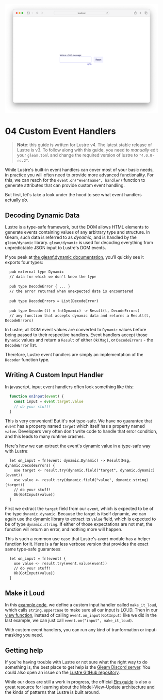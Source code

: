 ![](./header.png)

# 04 Custom Event Handlers

> **Note**: this guide is written for Lustre v4. The latest stable release of
> Lustre is v3. To follow along with this guide, you need to _manually_ edit your
> `gleam.toml` and change the required version of lustre to `"4.0.0-rc.2"`.

While Lustre's built-in event handlers can cover most of your basic needs, in practice you will often need to provide more advanced functionality. For this, we can reach for the `event.on("eventname", handler)` function to generate attributes that can provide custom event handling. 

But first, let's take a look under the hood to see what event handlers actually _do_. 

## Decoding Dynamic Data

Lustre is a type-safe framework, but the DOM allows HTML elements to generate events containing values of any arbitrary type and structure. In Gleam, such data is referred to as _dynamic_, and is handled by the `gleam/dynamic` library. `gleam/dynamic` is used for decoding everything from unpredictable JSON input to Lustre's DOM events. 

If you peek at [the gleam\dynamic documentation](https://hexdocs.pm/gleam_stdlib/0.17.1/gleam/dynamic/#module-types), you'll quickly see it exports four types:

```gleam
  pub external type Dynamic
  // data for which we don't know the type

  pub type DecodeError { ... }
  // the error returned when unexpected data is encountered

  pub type DecodeErrors = List(DecodeError)

  pub type Decoder(t) = fn(Dynamic) -> Result(t, DecodeErrors)
  // any function that accepts dynamic data and returns a Result(t, DecodeErrors)
```

In Lustre, all DOM event values are converted to `Dynamic` values before being passed to their respective handlers. Event handlers accept those `Dynamic` values and return a `Result` of either `Ok(Msg)`, or `DecodeErrors` - the `DecodeError` list.

Therefore, Lustre event handlers are simply an implementation of the `Decoder` function type.

## Writing A Custom Input Handler

In javascript, input event handlers often look something like this:

```js
  function onInput(event) {
    const input = event.target.value
    // do your stuff!
  }
```

This is very convenient! But it's not type-safe. We have no guarantee that _`event`_ has a property named _`target`_ which itself has a property named _`value`_. Developers very often don't write code to handle that error condition, and this leads to many runtime crashes.

Here's how we can extract the event's dynamic value in a type-safe way with Lustre:

```gleam
  let on_input = fn(event: dynamic.Dynamic) -> Result(Msg, dynamic.DecodeErrors) {
    use target <- result.try(dynamic.field("target", dynamic.dynamic)(event))
    use value <- result.try(dynamic.field("value", dynamic.string)(target))
    // do your stuff!
    Ok(GotInput(value))
  }
```

First we extract the `target` field from our `event`, which is expected to be of the type `dynamic.dynamic`. Because the target is itself dynamic, we can again use the dynamic library to extract its `value` field, which is expected to be of type `dynamic.string`. If either of those expectations are not met, the function will return an error, and nothing more will happen.

This is such a common use case that Lustre's `event` module has a helper function for it. Here is a far less verbose version that provides the exact same type-safe guarantees: 

```gleam
  let on_input = fn(event) {
    use value <- result.try(event.value(event))
    // do your stuff!
    Ok(GotInput(value))
  }
```

## Make it Loud

In this [example code](./src/app.gleam#L63), we define a custom input handler called `make_it_loud`, which calls `string.uppercase` to make sure all our input is LOUD. Then in our [view function](./src/app.gleam#L79), instead of calling `event.on_input(GotInput)` like we did in the last example, we can just call `event.on("input", make_it_loud)`.

With custom event handlers, you can run any kind of tranformation or input-masking you need.

## Getting help

If you're having trouble with Lustre or not sure what the right way to do
something is, the best place to get help is the [Gleam Discord server](https://discord.gg/Fm8Pwmy).
You could also open an issue on the [Lustre GitHub repository](https://github.com/lustre-labs/lustre/issues).

While our docs are still a work in progress, the official [Elm guide](https://guide.elm-lang.org)
is also a great resource for learning about the Model-View-Update architecture
and the kinds of patterns that Lustre is built around.
